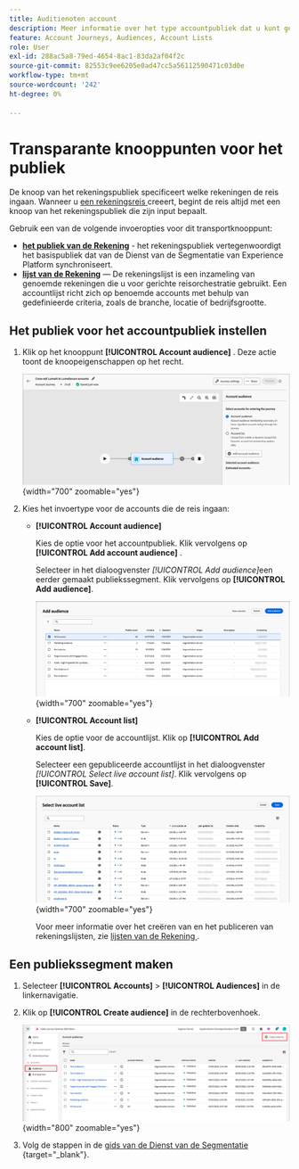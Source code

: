 ```yaml
---
title: Auditienoten account
description: Meer informatie over het type accountpubliek dat u kunt gebruiken voor het definiëren van de invoer voor uw accountreizen in Journey Optimizer B2B edition.
feature: Account Journeys, Audiences, Account Lists
role: User
exl-id: 288ac5a8-79ed-4654-8ac1-83da2af04f2c
source-git-commit: 82553c9ee6205e0ad47cc5a56112590471c03d0e
workflow-type: tm+mt
source-wordcount: '242'
ht-degree: 0%

---
```



# Transparante knooppunten voor het publiek

De knoop van het rekeningspubliek specificeert welke rekeningen de reis ingaan. Wanneer u [ een rekeningsreis ](./journey-overview.md#create-an-account-journey) creeert, begint de reis altijd met een knoop van het rekeningspubliek die zijn input bepaalt.

Gebruik een van de volgende invoeropties voor dit transportknooppunt:

* **[het publiek van de Rekening](../audiences/account-audience-overview.md)** - het rekeningspubliek vertegenwoordigt het basispubliek dat van de Dienst van de Segmentatie van Experience Platform synchroniseert.
* **[lijst van de Rekening](../accounts/account-lists.md)** — De rekeningslijst is een inzameling van genoemde rekeningen die u voor gerichte reisorchestratie gebruikt. Een accountlijst richt zich op benoemde accounts met behulp van gedefinieerde criteria, zoals de branche, locatie of bedrijfsgrootte.

## Het publiek voor het accountpubliek instellen

1. Klik op het knooppunt **[!UICONTROL Account audience]** . Deze actie toont de knoopeigenschappen op het recht.

   ![ de wegknoop van de het publiek van de Rekening ](./assets/account-journey-account-audience-node.png){width="700" zoomable="yes"}

1. Kies het invoertype voor de accounts die de reis ingaan:

   * **[!UICONTROL Account audience]**

     Kies de optie voor het accountpubliek. Klik vervolgens op **[!UICONTROL Add account audience]** .

     Selecteer in het dialoogvenster _[!UICONTROL Add audience]_&#x200B;een eerder gemaakt publiekssegment. Klik vervolgens op **[!UICONTROL Add audience]**.

     ![ selecteer een publiekssegment voor de knoop ](./assets/node-audience-add-dialog.png){width="700" zoomable="yes"}

   * **[!UICONTROL Account list]**

     Kies de optie voor de accountlijst. Klik op **[!UICONTROL Add account list]**.

     Selecteer een gepubliceerde accountlijst in het dialoogvenster _[!UICONTROL Select live account list]_. Klik vervolgens op **[!UICONTROL Save]**.

     ![ selecteer een levende rekeningslijst voor de knoop ](./assets/account-journey-account-audience-select-account-list.png){width="700" zoomable="yes"}

     Voor meer informatie over het creëren van en het publiceren van rekeningslijsten, zie [ lijsten van de Rekening ](../accounts/account-lists.md).

## Een publiekssegment maken

1. Selecteer **[!UICONTROL Accounts]** > **[!UICONTROL Audiences]** in de linkernavigatie.

1. Klik op **[!UICONTROL Create audience]** in de rechterbovenhoek.

   ![ creeer een publiekssegment ](./assets/audiences-list-create.png){width="800" zoomable="yes"}

1. Volg de stappen in de [ gids van de Dienst van de Segmentatie ](https://experienceleague.adobe.com/en/docs/experience-platform/segmentation/types/account-audiences){target="_blank"}.

